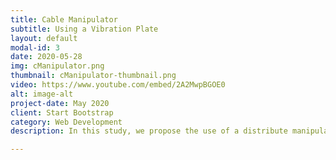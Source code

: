 ```yaml
---
title: Cable Manipulator
subtitle: Using a Vibration Plate
layout: default
modal-id: 3
date: 2020-05-28
img: cManipulator.png
thumbnail: cManipulator-thumbnail.png
video: https://www.youtube.com/embed/2A2MwpBGOE0 
alt: image-alt
project-date: May 2020
client: Start Bootstrap
category: Web Development
description: In this study, we propose the use of a distribute manipulator for repositioning and alignment process of cable connectors to obtain the accurate pose of the connector. The accurate pose is critical for a successful mating process in wiring harness assembly tasks. Conventional actuators such as robotics grippers rely on active manipulations; for example, they uses belts and, rollers for the repositioning of the cables, and others such as parallel grippers used directly to grasping the connector. However, all these systems need a lot of many pieces and mechanisms to manipulate the cables or high accuracy control process for grasping the connector in a certain position, thus increasing the difficulty when the cables and connectors are smaller. Therefore, we present a vibrating plate to perform in-hand manipulation to reposition the cable and align the connector. We modeled and analyzed the relationship between the vibration frequency and the velocity of the cable. Furthermore, we experimentally show that the moving velocity of the cable is proportional to the vibration system frequency, and the proposed vibrating plate can reliably move the connector to the desired pose.

---
```

